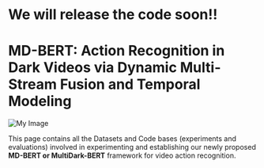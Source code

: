 # We will release the code soon!! #

# MD-BERT: Action Recognition in Dark Videos via Dynamic Multi-Stream Fusion and Temporal Modeling

![My Image](assets/IJCNN-24-arch.png)

This page contains all the Datasets and Code bases (experiments and evaluations) involved in experimenting and establishing our newly proposed **MD-BERT or MultiDark-BERT** framework for video action recognition.

